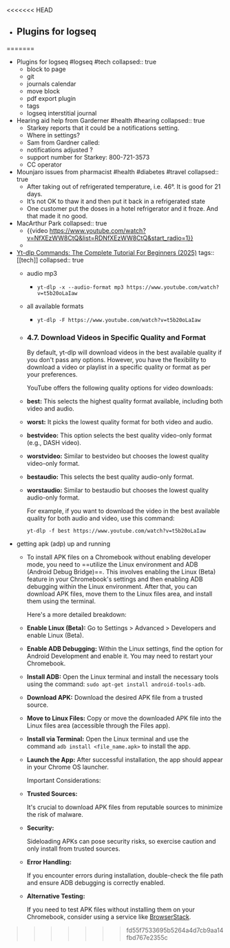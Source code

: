 <<<<<<< HEAD
- Plugins for logseq
	-
=======
- Plugins for logseq #logseq #tech
  collapsed:: true
	- block to page
	- git
	- journals calendar
	- move block
	- pdf export plugin
	- tags
	- logseq interstitial journal
- Hearing aid help from Garderner #health #hearing
  collapsed:: true
	- Starkey reports that it could be a notifications setting.
	- Where in settings?
	- Sam from Gardner called:
	- notifications adjusted ?
	- support number for Starkey: 800-721-3573
	- CC operator
- Mounjaro issues from pharmacist #health #diabetes #travel
  collapsed:: true
	- After taking out of refrigerated temperature, i.e. 46°. It is good for 21 days.
	- It’s not OK to thaw it and then put it back in a refrigerated state
	- One customer put the doses in a hotel refrigerator and it froze. And that made it no good.
- MacArthur Park
  collapsed:: true
	- {{video https://www.youtube.com/watch?v=NfXEzWW8CtQ&list=RDNfXEzWW8CtQ&start_radio=1}}
	-
- [Yt-dlp Commands: The Complete Tutorial For Beginners (2025)](https://ostechnix.com/yt-dlp-tutorial/)
  tags:: [[tech]]
  collapsed:: true
	- audio mp3
		- ```
		  yt-dlp -x --audio-format mp3 https://www.youtube.com/watch?v=t5b20oLaIaw
		  ```
	- all available formats
		- ```
		  yt-dlp -F https://www.youtube.com/watch?v=t5b20oLaIaw
		  ```
	- ### 4.7. Download Videos in Specific Quality and Format 
	  
	  By default, yt-dlp will download videos in the best available quality if you don't pass any options. However, you have the flexibility to download a video or playlist in a specific quality or format as per your preferences.
	  
	  YouTube offers the following quality options for video downloads:
	- **best:** This selects the highest quality format available, including both video and audio.
	- **worst:** It picks the lowest quality format for both video and audio.
	- **bestvideo:** This option selects the best quality video-only format (e.g., DASH video).
	- **worstvideo:** Similar to bestvideo but chooses the lowest quality video-only format.
	- **bestaudio:** This selects the best quality audio-only format.
	- **worstaudio:** Similar to bestaudio but chooses the lowest quality audio-only format.
	  
	  For example, if you want to download the video in the best available quality for both audio and video, use this command:
	  
	  ```
	  yt-dlp -f best https://www.youtube.com/watch?v=t5b20oLaIaw
	  ```
- getting apk (adp) up and running
	- To install APK files on a Chromebook without enabling developer mode, you need to ==utilize the Linux environment and ADB (Android Debug Bridge)==. This involves enabling the Linux (Beta) feature in your Chromebook's settings and then enabling ADB debugging within the Linux environment. After that, you can download APK files, move them to the Linux files area, and install them using the terminal. 
	  
	  Here's a more detailed breakdown:
	- **Enable Linux (Beta):** Go to Settings > Advanced > Developers and enable Linux (Beta).
	- **Enable ADB Debugging:** Within the Linux settings, find the option for Android Development and enable it. You may need to restart your Chromebook.
	- **Install ADB:** Open the Linux terminal and install the necessary tools using the command: `sudo apt-get install android-tools-adb`.
	- **Download APK:** Download the desired APK file from a trusted source.
	- **Move to Linux Files:** Copy or move the downloaded APK file into the Linux files area (accessible through the Files app).
	- **Install via Terminal:** Open the Linux terminal and use the command `adb install <file_name.apk>` to install the app.
	- **Launch the App:** After successful installation, the app should appear in your Chrome OS launcher. 
	  
	  Important Considerations:
	- **Trusted Sources:**
	  
	  It's crucial to download APK files from reputable sources to minimize the risk of malware.
	- **Security:**
	  
	  Sideloading APKs can pose security risks, so exercise caution and only install from trusted sources.
	- **Error Handling:**
	  
	  If you encounter errors during installation, double-check the file path and ensure ADB debugging is correctly enabled.
	- **Alternative Testing:**
	  
	  If you need to test APK files without installing them on your Chromebook, consider using a service like [BrowserStack](https://www.browserstack.com/guide/open-apk-files-chromebook).
>>>>>>> fd55f7533695b5264a4d7cb9aa14fbd767e2355c
